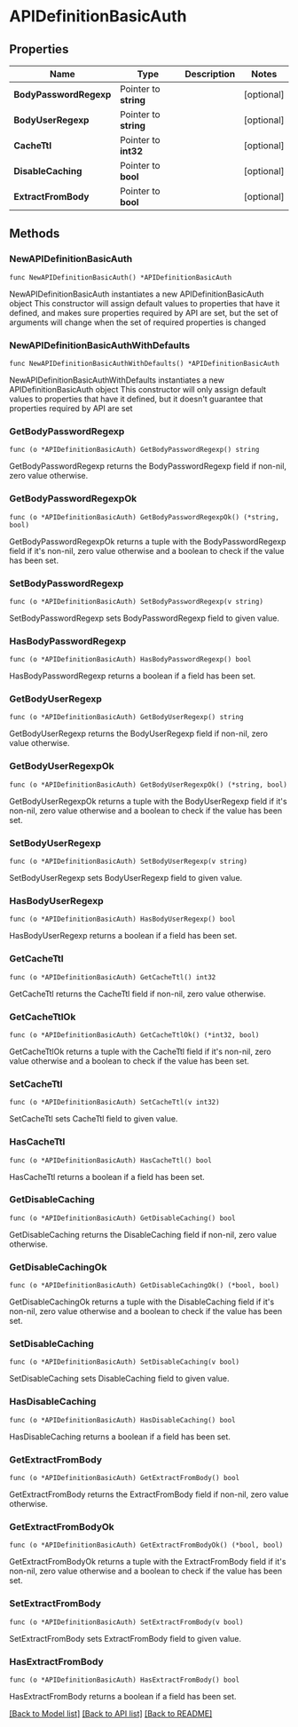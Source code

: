 # APIDefinitionBasicAuth

## Properties

Name | Type | Description | Notes
------------ | ------------- | ------------- | -------------
**BodyPasswordRegexp** | Pointer to **string** |  | [optional] 
**BodyUserRegexp** | Pointer to **string** |  | [optional] 
**CacheTtl** | Pointer to **int32** |  | [optional] 
**DisableCaching** | Pointer to **bool** |  | [optional] 
**ExtractFromBody** | Pointer to **bool** |  | [optional] 

## Methods

### NewAPIDefinitionBasicAuth

`func NewAPIDefinitionBasicAuth() *APIDefinitionBasicAuth`

NewAPIDefinitionBasicAuth instantiates a new APIDefinitionBasicAuth object
This constructor will assign default values to properties that have it defined,
and makes sure properties required by API are set, but the set of arguments
will change when the set of required properties is changed

### NewAPIDefinitionBasicAuthWithDefaults

`func NewAPIDefinitionBasicAuthWithDefaults() *APIDefinitionBasicAuth`

NewAPIDefinitionBasicAuthWithDefaults instantiates a new APIDefinitionBasicAuth object
This constructor will only assign default values to properties that have it defined,
but it doesn't guarantee that properties required by API are set

### GetBodyPasswordRegexp

`func (o *APIDefinitionBasicAuth) GetBodyPasswordRegexp() string`

GetBodyPasswordRegexp returns the BodyPasswordRegexp field if non-nil, zero value otherwise.

### GetBodyPasswordRegexpOk

`func (o *APIDefinitionBasicAuth) GetBodyPasswordRegexpOk() (*string, bool)`

GetBodyPasswordRegexpOk returns a tuple with the BodyPasswordRegexp field if it's non-nil, zero value otherwise
and a boolean to check if the value has been set.

### SetBodyPasswordRegexp

`func (o *APIDefinitionBasicAuth) SetBodyPasswordRegexp(v string)`

SetBodyPasswordRegexp sets BodyPasswordRegexp field to given value.

### HasBodyPasswordRegexp

`func (o *APIDefinitionBasicAuth) HasBodyPasswordRegexp() bool`

HasBodyPasswordRegexp returns a boolean if a field has been set.

### GetBodyUserRegexp

`func (o *APIDefinitionBasicAuth) GetBodyUserRegexp() string`

GetBodyUserRegexp returns the BodyUserRegexp field if non-nil, zero value otherwise.

### GetBodyUserRegexpOk

`func (o *APIDefinitionBasicAuth) GetBodyUserRegexpOk() (*string, bool)`

GetBodyUserRegexpOk returns a tuple with the BodyUserRegexp field if it's non-nil, zero value otherwise
and a boolean to check if the value has been set.

### SetBodyUserRegexp

`func (o *APIDefinitionBasicAuth) SetBodyUserRegexp(v string)`

SetBodyUserRegexp sets BodyUserRegexp field to given value.

### HasBodyUserRegexp

`func (o *APIDefinitionBasicAuth) HasBodyUserRegexp() bool`

HasBodyUserRegexp returns a boolean if a field has been set.

### GetCacheTtl

`func (o *APIDefinitionBasicAuth) GetCacheTtl() int32`

GetCacheTtl returns the CacheTtl field if non-nil, zero value otherwise.

### GetCacheTtlOk

`func (o *APIDefinitionBasicAuth) GetCacheTtlOk() (*int32, bool)`

GetCacheTtlOk returns a tuple with the CacheTtl field if it's non-nil, zero value otherwise
and a boolean to check if the value has been set.

### SetCacheTtl

`func (o *APIDefinitionBasicAuth) SetCacheTtl(v int32)`

SetCacheTtl sets CacheTtl field to given value.

### HasCacheTtl

`func (o *APIDefinitionBasicAuth) HasCacheTtl() bool`

HasCacheTtl returns a boolean if a field has been set.

### GetDisableCaching

`func (o *APIDefinitionBasicAuth) GetDisableCaching() bool`

GetDisableCaching returns the DisableCaching field if non-nil, zero value otherwise.

### GetDisableCachingOk

`func (o *APIDefinitionBasicAuth) GetDisableCachingOk() (*bool, bool)`

GetDisableCachingOk returns a tuple with the DisableCaching field if it's non-nil, zero value otherwise
and a boolean to check if the value has been set.

### SetDisableCaching

`func (o *APIDefinitionBasicAuth) SetDisableCaching(v bool)`

SetDisableCaching sets DisableCaching field to given value.

### HasDisableCaching

`func (o *APIDefinitionBasicAuth) HasDisableCaching() bool`

HasDisableCaching returns a boolean if a field has been set.

### GetExtractFromBody

`func (o *APIDefinitionBasicAuth) GetExtractFromBody() bool`

GetExtractFromBody returns the ExtractFromBody field if non-nil, zero value otherwise.

### GetExtractFromBodyOk

`func (o *APIDefinitionBasicAuth) GetExtractFromBodyOk() (*bool, bool)`

GetExtractFromBodyOk returns a tuple with the ExtractFromBody field if it's non-nil, zero value otherwise
and a boolean to check if the value has been set.

### SetExtractFromBody

`func (o *APIDefinitionBasicAuth) SetExtractFromBody(v bool)`

SetExtractFromBody sets ExtractFromBody field to given value.

### HasExtractFromBody

`func (o *APIDefinitionBasicAuth) HasExtractFromBody() bool`

HasExtractFromBody returns a boolean if a field has been set.


[[Back to Model list]](../README.md#documentation-for-models) [[Back to API list]](../README.md#documentation-for-api-endpoints) [[Back to README]](../README.md)


